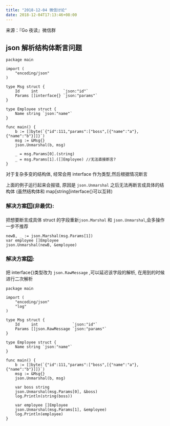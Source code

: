 ```yaml
---
title: "2018-12-04 微信讨论"
date: 2018-12-04T17:13:46+08:00
---
```


来源：『Go 夜读』微信群

## json 解析结构体断言问题

```golang
package main

import (
	"encoding/json"
)

type Msg struct {
	Id     int           `json:"id"`
	Params []interface{} `json:"params"`
}

type Employee struct {
	Name string `json:"name"`
}

func main() {
	b := []byte(`{"id":111,"params":["boss",[{"name":"a"},{"name":"b"}]]}`)
	msg := &Msg{}
	json.Unmarshal(b, msg)

	_ = msg.Params[0].(string)
	_ = msg.Params[1].([]Employee) //无法直接断言?
}

```

对于复杂多变的结构体, 经常会用 interface 作为类型,然后根据情况断言

上面的例子运行起来会报错, 原因是 `json.Unmarshal` 之后无法再断言成具体的结构体 (虽然结构体和 map[string]interface{}可以互转)

### 解决方案1️⃣(非最优):

把想要断言成具体 struct 的字段重新`json.Marshal` 和 `json.Unmarshal`,会多操作一步不推荐

```golang
newB, _ := json.Marshal(msg.Params[1])
var employee []Employee
json.Unmarshal(newB, &employee)
```

### 解决方案2️⃣:

把 interface{}类型改为 `json.RawMessage` ,可以延迟该字段的解析, 在用到的时候进行二次解析 

```golang
package main

import (
	"encoding/json"
	"log"
)

type Msg struct {
	Id     int               `json:"id"`
	Params []json.RawMessage `json:"params"`
}

type Employee struct {
	Name string `json:"name"`
}

func main() {
	b := []byte(`{"id":111,"params":["boss",[{"name":"a"},{"name":"b"}]]}`)
	msg := &Msg{}
	json.Unmarshal(b, msg)

	var boss string
	json.Unmarshal(msg.Params[0], &boss)
	log.Println(string(boss))

	var employee []Employee
	json.Unmarshal(msg.Params[1], &employee)
	log.Println(employee)
}

```

